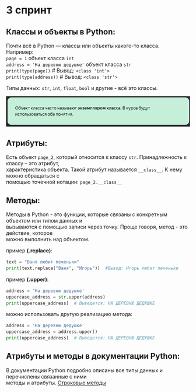 # 3 спринт

## Классы и объекты в Python:
Почти всё в Python — классы или объекты какого-то класса.\
Например:\
`page = 1`  объект класса `int`\
`address = 'На деревню дедушке'` объект класса `str`\
`print(type(page))`  # Вывод: `<class 'int'>` \
`print(type(address))`  # Вывод: `<class 'str'>` 

Типы данных: `str`, `int`, `float`, `bool` и другие - всё это классы. 

![img.png](Theory_material/img.png)

## Атрибуты:
Есть объект `page_2`, который относится к классу `str`. Принадлежность к классу – это атрибут,\
характеристика объекта. Такой атрибут называется `__class__`. К нему можно обращаться с \
помощью точечной нотации: `page_2.__class__`

## Методы:
Методы в Python - это функции, которые связаны с конкретным объектом или типом данных и\
вызываются с помощью записи через точку. Проще говоря, метод - это действие, которое\
можно выполнить над объектом.

пример **(.replace)**:
````python
text = "Ваня любит печеньки"
print(text.replace("Ваня", "Игорь"))  #Вывод: Игорь любит печеньки
````
пример **(.upper)**:
````python
address = 'На деревню дедушке'
uppercase_address = str.upper(address)
print(uppercase_address)  # Выведется: НА ДЕРЕВНЮ ДЕДУШКЕ 
````
можно использовать другую реализацию метода:
````python
address = 'На деревню дедушке'
uppercase_address = address.upper()
print(uppercase_address)  # Выведется: НА ДЕРЕВНЮ ДЕДУШКЕ
````
## Атрибуты и методы в документации Python:
В документации Python подробно описаны все типы данных и перечислены связанные с ними\
методы и атрибуты. [Строковые методы](https://docs.python.org/3.9/library/stdtypes.html#string-methods)

